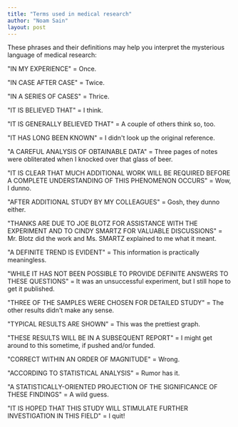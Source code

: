 ```yaml
---
title: "Terms used in medical research"
author: "Noam Sain"
layout: post
---
```


These phrases and their definitions may help you interpret the mysterious language of medical research:

"IN MY EXPERIENCE" = Once.

"IN CASE AFTER CASE" = Twice.

"IN A SERIES OF CASES" = Thrice.

"IT IS BELIEVED THAT" = I think.

"IT IS GENERALLY BELIEVED THAT" = A couple of others think so, too.

"IT HAS LONG BEEN KNOWN" = I didn't look up the original reference.

"A CAREFUL ANALYSIS OF OBTAINABLE DATA" = Three pages of notes were obliterated when I knocked over that glass of beer.

"IT IS CLEAR THAT MUCH ADDITIONAL WORK WILL BE REQUIRED BEFORE A COMPLETE UNDERSTANDING OF THIS PHENOMENON OCCURS" = Wow, I dunno.

"AFTER ADDITIONAL STUDY BY MY COLLEAGUES" = Gosh, they dunno either.

"THANKS ARE DUE TO JOE BLOTZ FOR ASSISTANCE WITH THE EXPERIMENT AND TO CINDY SMARTZ FOR VALUABLE DISCUSSIONS" = Mr. Blotz did the work and Ms. SMARTZ explained to me what it meant.

"A DEFINITE TREND IS EVIDENT" = This information is practically meaningless.

"WHILE IT HAS NOT BEEN POSSIBLE TO PROVIDE DEFINITE ANSWERS TO THESE QUESTIONS" = It was an unsuccessful experiment, but I still hope to get it published.

"THREE OF THE SAMPLES WERE CHOSEN FOR DETAILED STUDY" = The other results didn't make any sense.

"TYPICAL RESULTS ARE SHOWN" = This was the prettiest graph.

"THESE RESULTS WILL BE IN A SUBSEQUENT REPORT" = I might get around to this sometime, if pushed and/or funded.

"CORRECT WITHIN AN ORDER OF MAGNITUDE" = Wrong.

"ACCORDING TO STATISTICAL ANALYSIS" = Rumor has it.

"A STATISTICALLY-ORIENTED PROJECTION OF THE SIGNIFICANCE OF THESE FINDINGS" = A wild guess.

"IT IS HOPED THAT THIS STUDY WILL STIMULATE FURTHER INVESTIGATION IN THIS FIELD" = I quit!
